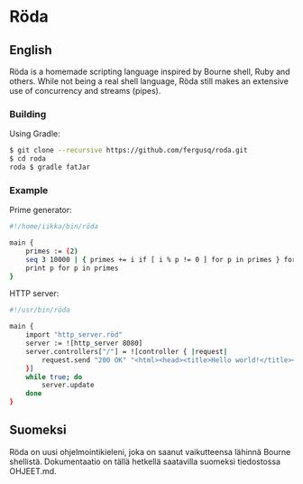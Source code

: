 # Röda

## English

Röda is a homemade scripting language inspired by Bourne shell, Ruby and others. While not being a real shell language, Röda
still makes an extensive use of concurrency and streams (pipes).

### Building

Using Gradle:

```sh
$ git clone --recursive https://github.com/fergusq/roda.git
$ cd roda
roda $ gradle fatJar
```

### Example

Prime generator:

```sh
#!/home/iikka/bin/röda

main {
	primes := (2)
	seq 3 10000 | { primes += i if [ i % p != 0 ] for p in primes } for i
	print p for p in primes
}
```

HTTP server:

```sh
#!/usr/bin/röda

main {
	import "http_server.röd"
	server := ![http_server 8080]
	server.controllers["/"] = ![controller { |request|
		request.send "200 OK" "<html><head><title>Hello world!</title></head><body>Hello world!</body></html>"
	}]
	while true; do
		server.update
	done
}
```

## Suomeksi

Röda on uusi ohjelmointikieleni, joka on saanut vaikutteensa lähinnä Bourne shellistä.
Dokumentaatio on tällä hetkellä saatavilla suomeksi tiedostossa OHJEET.md.

